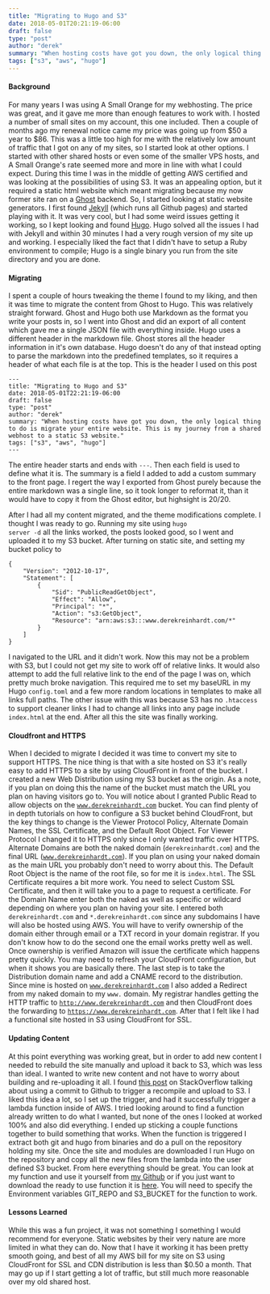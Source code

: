 ```yaml
---
title: "Migrating to Hugo and S3"
date: 2018-05-01T20:21:19-06:00
draft: false
type: "post"
author: "derek"
summary: "When hosting costs have got you down, the only logical thing to do is migrate your entire website. This is my journey from a shared webhost to a static S3 website."
tags: ["s3", "aws", "hugo"]
---
```


#### Background
For many years I was using A Small Orange for my webhosting. The price was great, and it gave me more than enough features to work with. I hosted a number of small sites on my account, this one included. Then a couple of months ago my renewal notice came my price was going up from $50 a year to $86. This was a little too high for me with the relatively low amount of traffic that I got on any of my sites, so I started look at other options. I started with other shared hosts or even some of the smaller VPS hosts, and A Small Orange's rate seemed more and more in line with what I could expect. During this time I was in the middle of getting AWS certified and was looking at the possibilities of using S3. It was an appealing option, but it required a static html website which meant migrating because my now former site ran on a [Ghost](https://ghost.org/) backend. So, I started looking at static website generators. I first found [Jekyll](https://jekyllrb.com/) (which runs all Github pages) and started playing with it. It was very cool, but I had some weird issues getting it working, so I kept looking and found [Hugo](https://gohugo.io/). Hugo solved all the issues I had with Jekyll and within 30 minutes I had a very rough version of my site up and working. I especially liked the fact that I didn't have to setup a Ruby environment to compile; Hugo is a single binary you run from the site directory and you are done.

#### Migrating
I spent a couple of hours tweaking the theme I found to my liking, and then it was time to migrate the content from Ghost to Hugo. This was relatively straight forward. Ghost and Hugo both use Markdown as the format you write your posts in, so I went into Ghost and did an export of all content which gave me a single JSON file with everything inside. Hugo uses a different header in the markdown file. Ghost stores all the header information in it's own database. Hugo doesn't do any of that instead opting to parse the markdown into the predefined templates, so it requires a header of what each file is at the top. This is the header I used on this post
```
---
title: "Migrating to Hugo and S3"
date: 2018-05-01T22:21:19-06:00
draft: false
type: "post"
author: "derek"
summary: "When hosting costs have got you down, the only logical thing to do is migrate your entire website. This is my journey from a shared webhost to a static S3 website."
tags: ["s3", "aws", "hugo"]
---
```
The entire header starts and ends with <code>---</code>. Then each field is used to define what it is. The summary is a field I added to add a custom summary to the front page. I regert the way I exported from Ghost purely because the entire markdown was a single line, so it took longer to reformat it, than it would have to copy it from the Ghost editor, but highsight is 20/20.

After I had all my content migrated, and the theme modifications complete. I thought I was ready to go. Running my site using <code>hugo server -d</code> all the links worked, the posts looked good, so I went and uploaded it to my S3 bucket. After turning on static site, and setting my bucket policy to 
```
{
    "Version": "2012-10-17",
    "Statement": [
        {
            "Sid": "PublicReadGetObject",
            "Effect": "Allow",
            "Principal": "*",
            "Action": "s3:GetObject",
            "Resource": "arn:aws:s3:::www.derekreinhardt.com/*"
        }
    ]
}
```
I navigated to the URL and it didn't work. Now this may not be a problem with S3, but I could not get my site to work off of relative links. It would also attempt to add the full relative link to the end of the page I was on, which pretty much broke navigation. This required me to set my baseURL in my Hugo <code>config.toml</code> and a few more random locations in templates to make all links full paths. The other issue with this was because S3 has no <code>.htaccess</code> to support cleaner links I had to change all links into any page include <code>index.html</code> at the end. After all this the site was finally working.

#### Cloudfront and HTTPS
When I decided to migrate I decided it was time to convert my site to support HTTPS. The nice thing is that with a site hosted on S3 it's really easy to add HTTPS to a site by using CloudFront in front of the bucket. I created a new Web Distribution using my S3 bucket as the origin. As a note, if you plan on doing this the name of the bucket must match the URL you plan on having visitors go to. You will notice about I granted Public Read to allow objects on the <code>www.derekreinhardt.com</code> bucket. You can find plenty of in depth tutorials on how to configure a S3 bucket behind CloudFront, but the key things to change is the Viewer Protocol Policy, Alternate Domain Names, the SSL Certificate, and the Default Root Object. For Viewer Protocol I changed it to HTTPS only since I only wanted traffic over HTTPS. Alternate Domains are both the naked domain (<code>derekreinhardt.com</code>) and the final URL (<code>www.derekreinhardt.com</code>). If you plan on using your naked domain as the main URL you probably don't need to worry about this. The Default Root Object is the name of the root file, so for me it is <code>index.html</code>. The SSL Certificate requires a bit more work. You need to select Custom SSL Certificate, and then it will take you to a page to request a certificate. For the Domain Name enter both the naked as well as specific or wildcard depending on where you plan on having your site. I entered both <code>derekreinhardt.com</code> and <code>*.derekreinhardt.com</code> since any subdomains I have will also be hosted using AWS. You will have to verify ownership of the domain either through email or a TXT record in your domain registrar. If you don't know how to do the second one the email works pretty well as well. Once ownership is verified Amazon will issue the certificate which happens pretty quickly. You may need to refresh your CloudFront configuration, but when it shows you are basically there. The last step is to take the Distribution domain name and add a CNAME record to the distribution. Since mine is hosted on <code>www.derekreinhardt.com</code> I also added a Redirect from my naked domain to my <code>www.</code> domain. My registrar handles getting the HTTP traffic to <code>http://www.derekreinhardt.com</code> and then CloudFront does the forwarding to <code>https://www.derekreinhardt.com</code>. After that I felt like I had a functional site hosted in S3 using CloudFront for SSL.

#### Updating Content
At this point everything was working great, but in order to add new content I needed to rebuild the site manually and upload it back to S3, which was less than ideal. I wanted to write new content and not have to worry about building and re-uploading it all. I found [this post](https://stackoverflow.com/questions/32530352/best-strategy-to-deploy-static-site-to-s3-on-github-push) on StackOverflow talking about using a commit to Github to trigger a recompile and upload to S3. I liked this idea a lot, so I set up the trigger, and had it successfully trigger a lambda function inside of AWS. I tried looking around to find a function already written to do what I wanted, but none of the ones I looked at worked 100% and also did everything. I ended up sticking a couple functions together to build something that works. When the function is triggered I extract both git and hugo from binaries and do a pull on the repository holding my site. Once the site and modules are downloaded I run Hugo on the repository and copy all the new files from the lambda into the user defined S3 bucket. From here everything should be great. You can look at my function and use it yourself from [my Github](https://github.com/jdreinhardt/hugo_to_s3_lambda/) or if you just want to download the ready to use function it is [here](https://github.com/jdreinhardt/hugo_to_s3_lambda/releases/download/v1.0/lambda_script.zip). You will need to specify the Environment variables GIT_REPO and S3_BUCKET for the function to work.

#### Lessons Learned
While this was a fun project, it was not something I something I would recommend for everyone. Static websites by their very nature are more limited in what they can do. Now that I have it working it has been pretty smooth going, and best of all my AWS bill for my site on S3 using CloudFront for SSL and CDN distribution is less than $0.50 a month. That may go up if I start getting a lot of traffic, but still much more reasonable over my old shared host.